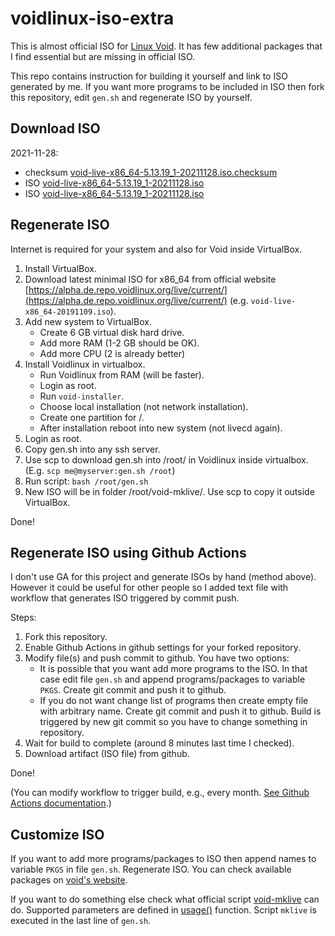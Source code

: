 # voidlinux-iso-extra

This is almost official ISO for [Linux Void](https://voidlinux.org/). It has few additional packages that I find essential but are missing in official ISO.

This repo contains instruction for building it yourself and link to ISO generated by me. If you want more programs to be included in ISO then fork this repository, edit `gen.sh` and regenerate ISO by yourself.

## Download ISO

2021-11-28:
* checksum [void-live-x86_64-5.13.19_1-20211128.iso.checksum](https://raw.githubusercontent.com/kotoko/voidlinux-iso-extra/2021-11-28/void-live-x86_64-5.13.19_1-20211128.iso.checksum)
* ISO [void-live-x86_64-5.13.19_1-20211128.iso](https://github.com/kotoko/voidlinux-iso-extra/releases/download/2021-11-28/void-live-x86_64-5.13.19_1-20211128.iso)
* ISO [void-live-x86_64-5.13.19_1-20211128.iso](https://www.dropbox.com/s/dc0jz6r1ojmqark/void-live-x86_64-5.13.19_1-20211128.iso?dl=1)

## Regenerate ISO

Internet is required for your system and also for Void inside VirtualBox.

1. Install VirtualBox.
2. Download latest minimal ISO for x86_64 from official website [https://alpha.de.repo.voidlinux.org/live/current/](https://alpha.de.repo.voidlinux.org/live/current/) (e.g. `void-live-x86_64-20191109.iso`).
3. Add new system to VirtualBox.
    * Create 6 GB virtual disk hard drive.
    * Add more RAM (1-2 GB should be OK).
    * Add more CPU (2 is already better)
4. Install Voidlinux in virtualbox.
    * Run Voidlinux from RAM (will be faster).
    * Login as root.
    * Run `void-installer`.
    * Choose local installation (not network installation).
    * Create one partition for /.
    * After installation reboot into new system (not livecd again).
5. Login as root.
6. Copy gen.sh into any ssh server.
7. Use scp to download gen.sh into /root/ in Voidlinux inside virtualbox. (E.g. `scp me@myserver:gen.sh /root`)
8. Run script: `bash /root/gen.sh`
9. New ISO will be in folder /root/void-mklive/. Use scp to copy it outside VirtualBox.

Done!

## Regenerate ISO using Github Actions

I don't use GA for this project and generate ISOs by hand (method above). However it could be useful for other people so I added text file with workflow that generates ISO triggered by commit push.

Steps:

1. Fork this repository.
2. Enable Github Actions in github settings for your forked repository.
3. Modify file(s) and push commit to github. You have two options:
    * It is possible that you want add more programs to the ISO. In that case edit file `gen.sh` and append programs/packages to variable `PKGS`. Create git commit and push it to github.
    * If you do not want change list of programs then create empty file with arbitrary name. Create git commit and push it to github. Build is triggered by new git commit so you have to change something in repository.
4. Wait for build to complete (around 8 minutes last time I checked).
5. Download artifact (ISO file) from github.

Done!

(You can modify workflow to trigger build, e.g., every month. [See Github Actions documentation](https://docs.github.com/en/actions/learn-github-actions/workflow-syntax-for-github-actions#onschedule).)

## Customize ISO

If you want to add more programs/packages to ISO then append names to variable `PKGS` in file `gen.sh`. Regenerate ISO. You can check available packages on [void's website](https://voidlinux.org/packages/?arch=x86_64).

If you want to do something else check what official script [void-mklive](https://github.com/void-linux/void-mklive) can do. Supported parameters are defined in [usage()](https://github.com/void-linux/void-mklive/blob/master/mklive.sh.in) function. Script `mklive` is executed in the last line of `gen.sh`.
